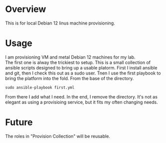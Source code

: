 # Overview

This is for local Debian 12 linus machine provisioning.  

# Usage

I am provisioning VM and metal Debian 12 machines for my lab.  
The first one is alway the trickiest to setup.  This is a small collection of ansible scripts 
designed to bring up a usable platorm.  First I install ansible and git, then I check this out as a sudo user.
Tnen I use the first playbook to bring the platform into the fold.  From the base of the directory.

``` 
sudo ansible-playbook first.yml
```

From there I add what I need.  In the end, I remove the directory.   It's not as elegant as using a provisioing service, but it fits my often changing needs.

#  Future

The roles in "Provision Collection" will be reusable. 

